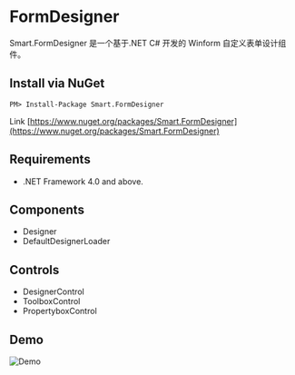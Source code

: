 # FormDesigner
Smart.FormDesigner 是一个基于.NET C# 开发的 Winform 自定义表单设计组件。

Install via NuGet
------------
```
PM> Install-Package Smart.FormDesigner
```
Link [https://www.nuget.org/packages/Smart.FormDesigner](https://www.nuget.org/packages/Smart.FormDesigner)

Requirements
------------
* .NET Framework 4.0 and above.

Components
------------
  * Designer
  * DefaultDesignerLoader

Controls
------------
* DesignerControl
* ToolboxControl
* PropertyboxControl

Demo
------------
![Demo](https://github.com/SmallAnts/FormDesigner.Demo/blob/master/images/demo1.png)

